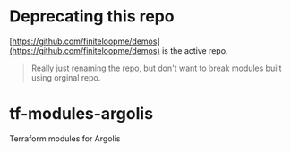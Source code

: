 
# Deprecating this repo

[https://github.com/finiteloopme/demos](https://github.com/finiteloopme/demos) is the active repo.  
> Really just renaming the repo, but don't want to break modules built using orginal repo.

# tf-modules-argolis

Terraform modules for Argolis
